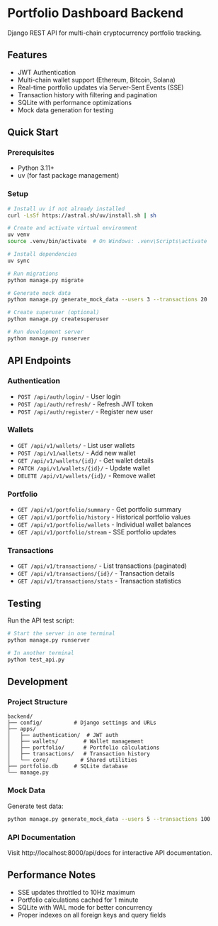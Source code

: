 # Portfolio Dashboard Backend

Django REST API for multi-chain cryptocurrency portfolio tracking.

## Features

- JWT Authentication
- Multi-chain wallet support (Ethereum, Bitcoin, Solana)
- Real-time portfolio updates via Server-Sent Events (SSE)
- Transaction history with filtering and pagination
- SQLite with performance optimizations
- Mock data generation for testing

## Quick Start

### Prerequisites

- Python 3.11+
- uv (for fast package management)

### Setup

```bash
# Install uv if not already installed
curl -LsSf https://astral.sh/uv/install.sh | sh

# Create and activate virtual environment
uv venv
source .venv/bin/activate  # On Windows: .venv\Scripts\activate

# Install dependencies
uv sync

# Run migrations
python manage.py migrate

# Generate mock data
python manage.py generate_mock_data --users 3 --transactions 20

# Create superuser (optional)
python manage.py createsuperuser

# Run development server
python manage.py runserver
```

## API Endpoints

### Authentication
- `POST /api/auth/login/` - User login
- `POST /api/auth/refresh/` - Refresh JWT token
- `POST /api/auth/register/` - Register new user

### Wallets
- `GET /api/v1/wallets/` - List user wallets
- `POST /api/v1/wallets/` - Add new wallet
- `GET /api/v1/wallets/{id}/` - Get wallet details
- `PATCH /api/v1/wallets/{id}/` - Update wallet
- `DELETE /api/v1/wallets/{id}/` - Remove wallet

### Portfolio
- `GET /api/v1/portfolio/summary` - Get portfolio summary
- `GET /api/v1/portfolio/history` - Historical portfolio values
- `GET /api/v1/portfolio/wallets` - Individual wallet balances
- `GET /api/v1/portfolio/stream` - SSE portfolio updates

### Transactions
- `GET /api/v1/transactions/` - List transactions (paginated)
- `GET /api/v1/transactions/{id}/` - Transaction details
- `GET /api/v1/transactions/stats` - Transaction statistics

## Testing

Run the API test script:

```bash
# Start the server in one terminal
python manage.py runserver

# In another terminal
python test_api.py
```

## Development

### Project Structure

```
backend/
├── config/          # Django settings and URLs
├── apps/
│   ├── authentication/  # JWT auth
│   ├── wallets/        # Wallet management
│   ├── portfolio/      # Portfolio calculations
│   ├── transactions/   # Transaction history
│   └── core/          # Shared utilities
├── portfolio.db     # SQLite database
└── manage.py
```

### Mock Data

Generate test data:

```bash
python manage.py generate_mock_data --users 5 --transactions 100
```

### API Documentation

Visit http://localhost:8000/api/docs for interactive API documentation.

## Performance Notes

- SSE updates throttled to 10Hz maximum
- Portfolio calculations cached for 1 minute
- SQLite with WAL mode for better concurrency
- Proper indexes on all foreign keys and query fields